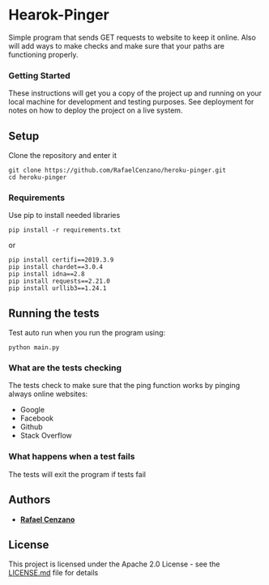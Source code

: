 # Hearok-Pinger

Simple program that sends GET requests to website to keep it online. Also will add ways to make checks and make sure that your paths are functioning properly.

### Getting Started

These instructions will get you a copy of the project up and running on your local machine for development and testing purposes. See deployment for notes on how to deploy the project on a live system.

## Setup

Clone the repository and enter it

```
git clone https://github.com/RafaelCenzano/heroku-pinger.git
cd heroku-pinger
```

### Requirements

Use pip to install needed libraries

```
pip install -r requirements.txt
```

or

```
pip install certifi==2019.3.9
pip install chardet==3.0.4
pip install idna==2.8
pip install requests==2.21.0
pip install urllib3==1.24.1
```

## Running the tests

Test auto run when you run the program using:

```
python main.py
```

### What are the tests checking

The tests check to make sure that the ping function works by pinging always online websites:
- Google
- Facebook
- Github
- Stack Overflow


### What happens when a test fails

The tests will exit the program if tests fail

## Authors

* [**Rafael Cenzano**](https://github.com/RafaelCenzano)

## License

This project is licensed under the Apache 2.0 License - see the [LICENSE.md](LICENSE.md) file for details
